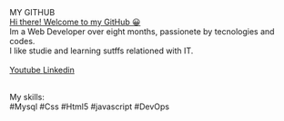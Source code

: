 <!DOCTYPE hmtl>
<html>
  <head>
    MY GITHUB <br>
</head>
 <body> 
<a href="https://github.com/mhzbr"> Hi there! Welcome to my GitHub 😀 </a> <br>
Im a Web Developer over eight months, passionete by tecnologies and codes. <br>I like studie and learning sutffs relationed with IT.
<br>
<br>
<a href="https://youtube.com/@eucodando_">Youtube </a>         <a href="https://www.linkedin.com/in/mhzb/">Linkedin </a>
<br>
<br>
   
My skills:<br>
#Mysql #Css #Html5 #javascript #DevOps
</body>
</html>
 
  
   
   
    
    
         
